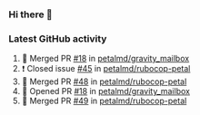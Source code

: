 ### Hi there 👋


### Latest GitHub activity
<!--START_SECTION:activity-->
1. 🎉 Merged PR [#18](https://github.com/petalmd/gravity_mailbox/pull/18) in [petalmd/gravity_mailbox](https://github.com/petalmd/gravity_mailbox)
2. ❗️ Closed issue [#45](https://github.com/petalmd/rubocop-petal/issues/45) in [petalmd/rubocop-petal](https://github.com/petalmd/rubocop-petal)
3. 🎉 Merged PR [#48](https://github.com/petalmd/rubocop-petal/pull/48) in [petalmd/rubocop-petal](https://github.com/petalmd/rubocop-petal)
4. 💪 Opened PR [#18](https://github.com/petalmd/gravity_mailbox/pull/18) in [petalmd/gravity_mailbox](https://github.com/petalmd/gravity_mailbox)
5. 🎉 Merged PR [#49](https://github.com/petalmd/rubocop-petal/pull/49) in [petalmd/rubocop-petal](https://github.com/petalmd/rubocop-petal)
<!--END_SECTION:activity-->

<!--
**Bhacaz/bhacaz** is a ✨ _special_ ✨ repository because its `README.md` (this file) appears on your GitHub profile.

Here are some ideas to get you started:

- 🔭 I’m currently working on ...
- 🌱 I’m currently learning ...
- 👯 I’m looking to collaborate on ...
- 🤔 I’m looking for help with ...
- 💬 Ask me about ...
- 📫 How to reach me: ...
- 😄 Pronouns: ...
- ⚡ Fun fact: ...
-->
